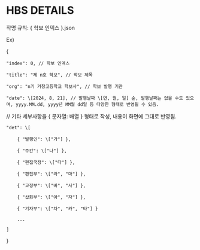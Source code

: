 # HBS DETAILS

작명 규칙: { 학보 인덱스 }.json

Ex)

{

	"index": 0, // 학보 인덱스
 
	"title": "제 n호 학보", // 학보 제목
 
	"org": "n기 거창고등학교 학보사", // 학보 발행 기관
 
	"date": \[2024, 8, 21], // 발행날짜 \[연, 월, 일] 순, 발행날짜는 없을 수도 있으며, yyyy.MM.dd, yyyy년 MM월 dd일 등 다양한 형태로 반영될 수 있음. 
 
  // 기타 세부사항을 { 문자열: 배열 } 형태로 작성, 내용이 화면에 그대로 반영됨.
  
	"det": \[
 
		{ "발행인": \["가"] },
  
		{ "주간": \["나"] },
  
		{ "편집국장": \["다"] },
  
		{ "편집부": \["라", "마"] },
  
		{ "교정부": \["바", "사"] },
  
		{ "삽화부": \["아", "자"] },
  
		{ "기자부": \["차", "카", "타"] }

  		...
    
	]
 
}

